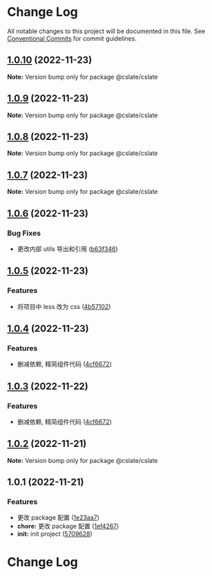 # Change Log

All notable changes to this project will be documented in this file. See [Conventional Commits](https://conventionalcommits.org) for commit guidelines.

## [1.0.10](https://github.com/rojer95/dslate/compare/v1.0.9...v1.0.10) (2022-11-23)

**Note:** Version bump only for package @cslate/cslate

## [1.0.9](https://github.com/rojer95/dslate/compare/v1.0.8...v1.0.9) (2022-11-23)

**Note:** Version bump only for package @cslate/cslate

## [1.0.8](https://github.com/rojer95/dslate/compare/v1.0.7...v1.0.8) (2022-11-23)

**Note:** Version bump only for package @cslate/cslate

## [1.0.7](https://github.com/rojer95/dslate/compare/v1.0.6...v1.0.7) (2022-11-23)

**Note:** Version bump only for package @cslate/cslate

## [1.0.6](https://github.com/rojer95/dslate/compare/v1.0.5...v1.0.6) (2022-11-23)

### Bug Fixes

- 更改内部 utils 导出和引用 ([b63f346](https://github.com/rojer95/dslate/commit/b63f34629cbb25795354327ec4846913c230212b))

## [1.0.5](https://github.com/rojer95/dslate/compare/v1.0.4...v1.0.5) (2022-11-23)

### Features

- 将项目中 less 改为 css ([4b57102](https://github.com/rojer95/dslate/commit/4b571023267c42bc9605fc307915ed831c3c10fc))

## [1.0.4](https://github.com/rojer95/dslate/compare/v1.0.2...v1.0.4) (2022-11-23)

### Features

- 删减依赖, 精简组件代码 ([4cf6672](https://github.com/rojer95/dslate/commit/4cf6672e254b86e3b625b6bb5bcead1e631c1d20))

## [1.0.3](https://github.com/rojer95/dslate/compare/v1.0.2...v1.0.3) (2022-11-22)

### Features

- 删减依赖, 精简组件代码 ([4cf6672](https://github.com/rojer95/dslate/commit/4cf6672e254b86e3b625b6bb5bcead1e631c1d20))

## [1.0.2](https://github.com/rojer95/dslate/compare/v1.0.1...v1.0.2) (2022-11-21)

**Note:** Version bump only for package @cslate/cslate

## 1.0.1 (2022-11-21)

### Features

- 更改 package 配置 ([1e23aa7](https://github.com/rojer95/dslate/commit/1e23aa76f0ca1e0dd2dffdf035ff64f245b8d9ad))
- **chore:** 更改 package 配置 ([1ef4267](https://github.com/rojer95/dslate/commit/1ef4267ebd885e907c5d28784f767918485bca3a))
- **init:** init project ([5709628](https://github.com/rojer95/dslate/commit/570962891322b0dd7ee150cc8f49ca5c2cc0d2d4))

# Change Log
